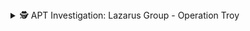 <details>
<summary>🕵️ APT Investigation: Lazarus Group - Operation Troy</summary>
  
![Lazarus APT Cover](Lazarus%20APT%20Cover%20Art.png)
  
**Lazarus** is one of the many names given to a criminal hacking group likely associated with the North Korean government. You may also see them referred to as **"Hidden Cobra"**, a name used by the U.S. Department of Homeland Security to categorize malicious cyber activity attributed to North Korea.

### Origin  
The earliest known attack traced back to the Lazarus Group occurred on **2009–2012**, during **Operation Troy** — a campaign that launched a series of cyberattacks leveraging **DDoS (Distributed Denial of Service)** techniques to disrupt high-profile targets in both **South Korea** and the **United States**.  
**MITRE ATT&CK ID: T1499**

On **July 4th, 2009**, websites belonging to entities such as the **White House, Pentagon, New York Stock Exchange, Washington Post, NASDAQ**, and **Amazon** were taken offline through Botnet DDoS attacks.

Three days later, on **July 7th**, similar attacks struck **South Korean** government sites including the **Ministry of Defense** and the **National Intelligence Service**.

---

###  Botnets

DDoS attacks were carried out using a **botnet** — a network of compromised machines that attackers controlled remotely through **Command and Control (C2)** infrastructure. The Botnet was used to flood victim websites with traffic, denying access to legitimate users.

However there was more than just a DDoS attack.

South Korean endpoints were also infected with a type of **wiper malware** known as **W32.Dozer**. Delivered via a **Trojan dropper** likely through phishing, this malware had the capability to **erase hard drives** and **wipe the Master Boot Record (MBR)**.
**MITRE ATT&CK ID: T1561.001**

W32.Dozer contained **time-bomb behavior**. Instead of triggering immediately, the malware was designed to **activate on July 10, 2009**. Whether the wiper executed as intended remains unclear.

On **July 9th**, another smaller wave of DDoS attacks were recorded, again targeting South Korean infrastructure. The **U.S. State Department** also reported attempted DDoS attacks to it's public facing websites.

---

### Attribution & Speculation

Most investigations pointed toward **North Korea** as the likely perpetrator of Operation Troy, based on malware signatures and infrastructure. However, **undisputed attribution in cyberattacks is extremely rare**.

---

### Final Notes

This is my **first APT investigation post**, and I plan to document many more in the future. The Lazarus Group has launched numerous campaigns since Operation Troy — many on a far greater scale and with more sophisticated tactics.

Studying APTs is valuable because their **tactics, techniques, and procedures (TTPs)** often shape the **playbooks** used by cyberdefenders today. By understanding how attackers gain initial access, move laterally, and exfiltrate data, we can better detect and stop similar attacks.

Thanks for reading.

</details>

